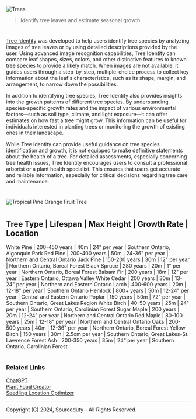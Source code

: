 ![Trees](https://github.com/user-attachments/assets/cc133c71-2b9e-4ebb-bcf4-27915c9856da)

> Identify tree leaves and estimate seasonal growth.

#

[Tree Identity](https://chatgpt.com/g/g-jd1xcKJm1-tree-identity) was developed to help users identify tree species by analyzing images of tree leaves or by using detailed descriptions provided by the user. Using advanced image recognition capabilities, Tree Identity can compare leaf shapes, sizes, colors, and other distinctive features to known tree species to provide a likely match. When images are not available, it guides users through a step-by-step, multiple-choice process to collect key information about the leaf's characteristics, such as its shape, margin, and arrangement, to narrow down the possibilities.

In addition to identifying tree species, Tree Identity also provides insights into the growth patterns of different tree species. By understanding species-specific growth rates and the impact of various environmental factors—such as soil type, climate, and light exposure—it can offer estimates on how fast a tree might grow. This information can be useful for individuals interested in planting trees or monitoring the growth of existing ones in their landscape.

While Tree Identity can provide useful guidance on tree species identification and growth, it is not equipped to make definitive statements about the health of a tree. For detailed assessments, especially concerning tree health issues, Tree Identity encourages users to consult a professional arborist or a plant health specialist. This ensures that users get accurate and reliable information, especially for critical decisions regarding tree care and maintenance.

#

![Tropical Pine Orange Fruit Tree](https://github.com/user-attachments/assets/1e59cde3-cba3-4505-a0b7-a92f1d4b6722)

#

Tree Type        | Lifespan          | Max Height | Growth Rate       | Location
--------------------------------------------------------------------------------------------
White Pine       | 200-450 years     | 40m        | 24" per year      | Southern Ontario, Algonquin Park
Red Pine         | 200-400 years     | 50m        | 24-36" per year   | Northern and Central Ontario
Jack Pine        | 150-200 years     | 30m        | 12" per year      | Northern Ontario, Boreal Forest
Black Spruce     | 280 years         | 20m        | 1" per year       | Northern Ontario, Boreal Forest
Balsam Fir       | 200 years         | 18m        | 12" per year      | Eastern Ontario, Ottawa Valley
White Cedar      | 200 years         | 30m        | 13-24" per year   | Northern and Eastern Ontario
Larch            | 400-600 years     | 20m        | 12-18" per year   | Southern Ontario
Hemlock          | 800+ years        | 50m        | 12-24" per year   | Central and Eastern Ontario
Poplar           | 150 years         | 50m        | 72" per year      | Southern Ontario, Great Lakes Region
White Birch      | 40-50 years       | 25m        | 24" per year      | Southern Ontario, Carolinian Forest
Sugar Maple      | 200 years         | 20m        | 12-24" per year   | Northern and Central Ontario
Red Maple        | 80-100 years      | 25m        | 12-18" per year   | Northern and Central Ontario
Oaks             | 200-500 years     | 40m        | 12-36" per year   | Northern Ontario, Boreal Forest
Yellow Birch     | 150 years         | 30m        | 2.5cm per year    | Southern Ontario, Great Lakes-St. Lawrence Forest
Ash              | 200-350 years     | 35m        | 24" per year      | Southern Ontario, Carolinian Forest

#
### Related Links

[ChatGPT](https://github.com/sourceduty/ChatGPT)
<br>
[Plant Food Creator](https://github.com/sourceduty/Plant_Food_Creator)
<br>
[Seedling Location Optimizer](https://github.com/sourceduty/Seedling_Location_Optimizer)

***
Copyright (C) 2024, Sourceduty - All Rights Reserved.
